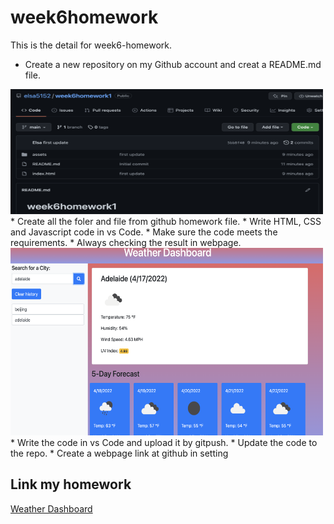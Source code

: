 # week6homework

This is the detail for week6-homework.

* Create a new repository on my Github account and creat a README.md file.
<img src="image/week6repo.png" alt="week6repo.png" width="500" height="200">
* Create all the foler and file from github homework file.
* Write HTML, CSS and Javascript code in vs Code.
* Make sure the code meets the requirements.
* Always checking the result in webpage.
<img src="image/weatherDemo.png" alt="weatherDemo.png" width="500" height="300">
* Write the code in vs Code and upload it by gitpush.
* Update the code to the repo.
* Create a webpage link at github in setting


## Link my homework

[Weather Dashboard](https://elsa5152.github.io/week6homework1/)